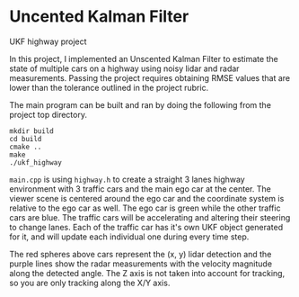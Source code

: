 # Uncented Kalman Filter

UKF highway project

In this project, I implemented an Unscented Kalman Filter to estimate the state of multiple cars on a highway using noisy lidar and radar measurements. Passing the project requires obtaining RMSE values that are lower than the tolerance outlined in the project rubric.

The main program can be built and ran by doing the following from the project top directory.
```
mkdir build
cd build
cmake ..
make
./ukf_highway
```

```main.cpp``` is using ```highway.h``` to create a straight 3 lanes highway environment with 3 traffic cars and the main ego car at the center. The viewer scene is centered around the ego car and the coordinate system is relative to the ego car as well. The ego car is green while the other traffic cars are blue. The traffic cars will be accelerating and altering their steering to change lanes. Each of the traffic car has it's own UKF object generated for it, and will update each individual one during every time step.

The red spheres above cars represent the (x, y) lidar detection and the purple lines show the radar measurements with the velocity magnitude along the detected angle. The Z axis is not taken into account for tracking, so you are only tracking along the X/Y axis.
